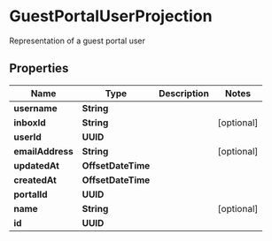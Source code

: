 

# GuestPortalUserProjection

Representation of a guest portal user

## Properties

| Name | Type | Description | Notes |
|------------ | ------------- | ------------- | -------------|
|**username** | **String** |  |  |
|**inboxId** | **String** |  |  [optional] |
|**userId** | **UUID** |  |  |
|**emailAddress** | **String** |  |  [optional] |
|**updatedAt** | **OffsetDateTime** |  |  |
|**createdAt** | **OffsetDateTime** |  |  |
|**portalId** | **UUID** |  |  |
|**name** | **String** |  |  [optional] |
|**id** | **UUID** |  |  |



